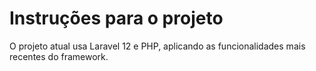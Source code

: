 # Instruções para o projeto

O projeto atual usa Laravel 12 e PHP, aplicando as funcionalidades mais recentes do framework.
